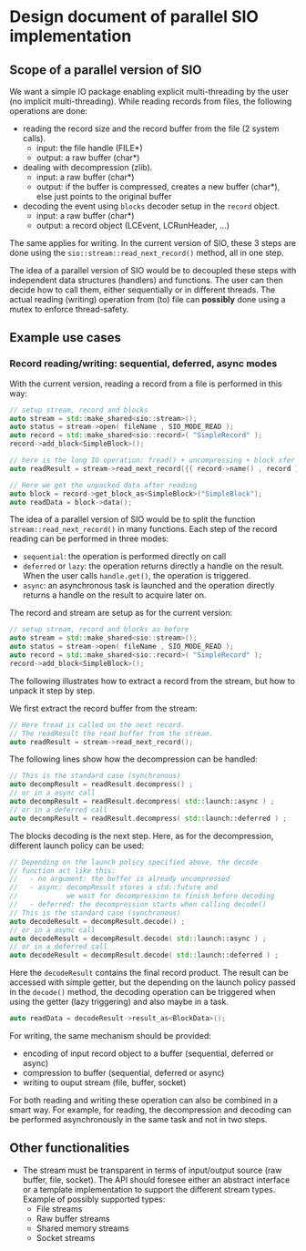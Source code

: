 

# Design document of parallel SIO implementation

## Scope of a parallel version of SIO

We want a simple IO package enabling explicit multi-threading by the user (no implicit multi-threading). While reading records from files, the following operations are done:

- reading the record size and the record buffer from the file (2 system calls).
    - input: the file handle (FILE*)
    - output: a raw buffer (char*)
- dealing with decompression (zlib).
    - input: a raw buffer (char*)
    - output: if the buffer is compressed, creates a new buffer (char*), else just points to the original buffer
- decoding the event using `blocks` decoder setup in the `record` object.
    - input: a raw buffer (char*)
    - output: a record object (LCEvent, LCRunHeader, ...)

The same applies for writing. In the current version of SIO, these 3 steps are done using the `sio::stream::read_next_record()` method, all in one step.

The idea of a parallel version of SIO would be to decoupled these steps with independent data structures (handlers) and functions. The user can then decide how to call them, either sequentially or in different threads. The actual reading (writing) operation from (to) file can **possibly** done using a mutex to enforce thread-safety.

## Example use cases

### Record reading/writing: sequential, deferred, async modes

With the current version, reading a record from a file is performed in this way:

```cpp
// setup stream, record and blocks
auto stream = std::make_shared<sio::stream>();
auto status = stream->open( fileName , SIO_MODE_READ );
auto record = std::make_shared<sio::record>( "SimpleRecord" );
record->add_block<SimpleBlock>();

// here is the long IO operation: fread() + uncompressing + block xfer
auto readResult = stream->read_next_record({{ record->name() , record }});

// Here we get the unpacked data after reading
auto block = record->get_block_as<SimpleBlock>("SimpleBlock");
auto readData = block->data();
```

The idea of a parallel version of SIO would be to split the function `stream::read_next_record()` in many functions. Each step of the record reading can be performed in three modes:
- `sequential`: the operation is performed directly on call
- `deferred` or `lazy`: the operation returns directly a handle on the result. When the user calls `handle.get()`, the operation is triggered.
- `async`: an asynchronous task is launched and the operation directly returns a handle on the result to acquire later on.

The record and stream are setup as for the current version:

```cpp
// setup stream, record and blocks as before
auto stream = std::make_shared<sio::stream>();
auto status = stream->open( fileName , SIO_MODE_READ );
auto record = std::make_shared<sio::record>( "SimpleRecord" );
record->add_block<SimpleBlock>();
```

The following illustrates how to extract a record from the stream, but how to unpack it step by step.

We first extract the record buffer from the stream:

```cpp
// Here fread is called on the next record.
// The readResult the read buffer from the stream.
auto readResult = stream->read_next_record();
```
The following lines show how the decompression can be handled:

```cpp
// This is the standard case (synchronous)
auto decompResult = readResult.decompress() ;
// or in a async call
auto decompResult = readResult.decompress( std::launch::async ) ;
// or in a deferred call
auto decompResult = readResult.decompress( std::launch::deferred ) ;
```

The blocks decoding is the next step. Here, as for the decompression, different launch policy can be used:

```cpp
// Depending on the launch policy specified above, the decode
// function act like this:
//   - no argument: the buffer is already uncompressed
//   - async: decompResult stores a std::future and
//            we wait for decompression to finish before decoding
//   - deferred: the decompression starts when calling decode()
// This is the standard case (synchronous)
auto decodeResult = decompResult.decode() ;
// or in a async call
auto decodeResult = decompResult.decode( std::launch::async ) ;
// or in a deferred call
auto decodeResult = decompResult.decode( std::launch::deferred ) ;
```

Here the `decodeResult` contains the final record product. The result can be accessed with simple getter, but the depending on the launch policy passed in the `decode()` method, the decoding operation can be triggered when using the getter (lazy triggering) and also maybe in a task.

```cpp
auto readData = decodeResult->result_as<BlockData>();
```

For writing, the same mechanism should be provided:
- encoding of input record object to a buffer (sequential, deferred or async)
- compression to buffer (sequential, deferred or async)
- writing to ouput stream (file, buffer, socket)

For both reading and writing these operation can also be combined in a smart way. For example, for reading, the decompression and decoding can be performed asynchronously in the same task and not in two steps.

## Other functionalities

- The stream must be transparent in terms of input/output source (raw buffer, file, socket). The API should foresee either an abstract interface or a template implementation to support the different stream types. Example of possibly supported types:
    - File streams
    - Raw buffer streams
    - Shared memory streams
    - Socket streams
